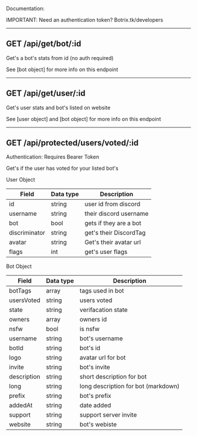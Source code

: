 Documentation:

IMPORTANT: Need an authentication token? Botrix.tk/developers


------------------------------------------------------

## GET /api/get/bot/:id

Get's a bot's stats from id (no auth required)

See [bot object] for more info on this endpoint

------------------------------------------------------

## GET /api/get/user/:id

Get's user stats and bot's listed on website

See [user object] and [bot object] for more info on this endpoint

------------------------------------------------------

## GET /api/protected/users/voted/:id

Authentication: Requires Bearer Token

Get's if the user has voted for your listed bot's




User Object

| Field | Data type | Description  |
|-------|-----------|--------------|
| id | string | user id from discord|
| username | string | their discord username |
| bot | bool | gets if they are a bot |
| discriminator | string | get's their DiscordTag |
| avatar | string | Get's their avatar url | 
| flags | int | get's user flags |


Bot Object


| Field   | Data type | Description  |
|-------|-----------|--------------|
| botTags | array | tags used in bot |
| usersVoted | string | users voted |
| state | string | verifacation state |
| owners | array | owners id |
| nsfw | bool | is nsfw | 
| username | string | bot's username |
| botId       | string | bot's id |
| logo        | string | avatar url for bot |
| invite      | string | bot's invite |
| description | string | short description for bot |
| long | string | long description for bot (markdown) |
| prefix | string | bot's prefix |
| addedAt | string | date added |
| support | string | support server invite |
| website | string | bot's webiste |


